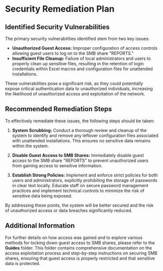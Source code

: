 # Security Remediation Plan

## Identified Security Vulnerabilities

The primary security vulnerabilities identified stem from two key issues:

- **Unauthorized Guest Access:** Improper configuration of access controls allowing guest users to log on to the SMB share "REPORTS."
- **Insufficient File Cleanup:** Failure of local administrators and users to properly clean up sensitive files, resulting in the retention of login credentials within Excel macros and configuration files for unattended installations.

These vulnerabilities pose a significant risk, as they could potentially expose critical authentication data to unauthorized individuals, increasing the likelihood of unauthorized access and exploitation of the network.

## Recommended Remediation Steps

To effectively remediate these issues, the following steps should be taken:

1. **System Scrubbing:** Conduct a thorough review and cleanup of the system to identify and remove any leftover configuration files associated with unattended installations. This ensures no sensitive data remains within the system.

2. **Disable Guest Access to SMB Shares:** Immediately disable guest access to the SMB share "REPORTS" to prevent unauthorized users from gaining access to sensitive information.

3. **Establish Strong Policies:** Implement and enforce strict policies for both users and administrators, explicitly prohibiting the storage of passwords in clear text locally. Educate staff on secure password management practices and implement technical controls to minimize the risk of sensitive data being exposed.

By addressing these points, the system will be better secured and the risk of unauthorized access or data breaches significantly reduced.

## Additional Information

For further details on how access was gained and to explore various methods for locking down guest access to SMB shares, please refer to the **Guides** folder. This folder contains comprehensive documentation on the access exploitation process and step-by-step instructions on securing SMB shares, ensuring that guest access is properly restricted and that sensitive data is protected.
